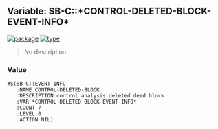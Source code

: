 ## Variable: SB-C::\*CONTROL-DELETED-BLOCK-EVENT-INFO\*
[![package](https://img.shields.io/badge/Package-SB--C-5f9ea0.svg?style=social&colorA=999999)](../) [![type](https://img.shields.io/badge/Type-Variable-5f9ea0.svg?style=social&colorA=999999)](../#variable) 

> No description.

### Value
```
#S(SB-C::EVENT-INFO
   :NAME CONTROL-DELETED-BLOCK
   :DESCRIPTION control analysis deleted dead block
   :VAR *CONTROL-DELETED-BLOCK-EVENT-INFO*
   :COUNT 7
   :LEVEL 0
   :ACTION NIL)
```
